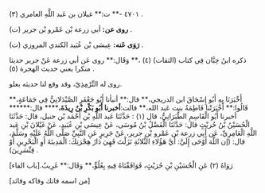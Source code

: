 ٤٧٠١ -** ت:** غيلان بن عَبد اللَّهِ العامري (٣) .

**روى عن:** أبي زرعة بْن عَمْرو بْن جرير (ت) .

**رَوَى عَنه:** عِيسَى بْن عُبَيد الكندي المروزي (ت) .

ذكره ابنُ حِبَّان فِي كتاب (الثقات) (٤) ،** وَقَال:** روى عَن أبي زرعة عَنْ جرير حديثا منكرا يعني حديث الهجرة (٥) .

روى له التِّرْمِذِيّ، وقد وقع لنا حديثه بعلو.

أَخْبَرَنَا بِهِ أَبُو إِسْحَاقَ ابن الدريجي،** قال:** أنبأنا أَبُو جَعْفَرٍ الصَّيْدَلانِيُّ فِي جَمَاعَةٍ،** قَالُوا:** أَخْبَرَتْنا فَاطِمَةُ بنت عَبد الله،** قالت:**أخبرنا أَبُو بَكْرِ بْنُ رِيذَةَ،****** قال:****** أخبرنا أَبُو الْقَاسِمِ الطَّبَرَانِيُّ، قال (١) : حَدَّثَنَا عَبد اللَّهِ بْن أَحْمَد بْن حنبل، قال: حَدَّثَنَا الْحُسَيْنُ بْنُ حُريْثٍ قال: حَدَّثَنَا الْفَضْلُ بْنُ مُوسَى، عَنْ عِيسَى بْنِ عُبَيد، عَنْ غَيْلانَ بْنِ عَبد اللَّهِ الْعَامِرِيِّ، عَن أَبِي زرعة بْن عَمْرو بْن جرير، عَنْ جَرِيرٍ عَنِ النَّبِيِّ صَلَّى اللَّهُ عَلَيْهِ وسَلَّمَ، قال: (إن اللَّهَ أَوْحَى إِلَيَّ: أَيَّ هَؤُلاءِ الثَّلاثَةِ نَزَلْتَ فَهِيَ دَارُ هِجْرَتِكَ: الْمَدِينَةَ أَوِ الْبَحْرِينِ أَوْ قِنِّسَرِينَ) .

رَوَاهُ (٢) عَنِ الْحُسَيْنِ بْنِ حُرَيْثٍ، فَوَافَقْنَاهُ فِيهِ بِعُلُوٍّ،** وَقَال:** غَرِيبٌ.[باب الفاء]

[من اسمه فاتك وفاكه وفائد]